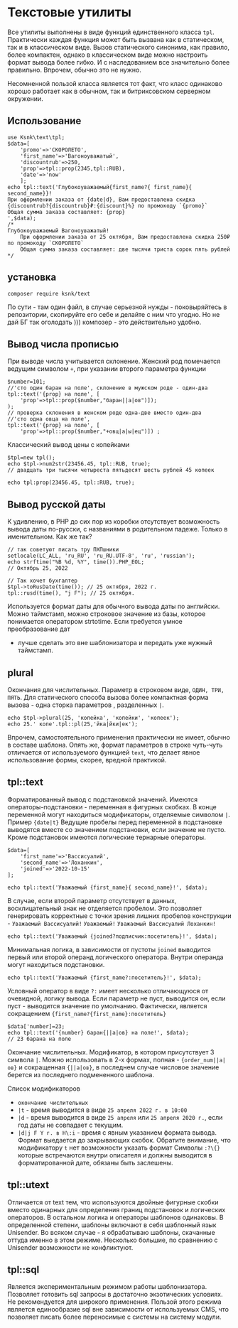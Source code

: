 # Текстовые утилиты

Все утилиты выполнены в виде функций единственного класса `tpl`. Практически каждая функция может 
быть вызвана как в статическом, так и в классическом виде. Вызов статического 
синонима, как правило, более компактен, однако в классическом виде можно настроить 
формат вывода более гибко. И с наследованием все значительно более правильно. Впрочем, обычно это не нужно.

Несомненной пользой класса является тот факт, что класс одинаково хорошо работает как в обычном, 
так и битриксовском серверном окружении. 

## Использование

    use Ksnk\text\tpl;
    $data=[
        'promo'=>'СКОРОЛЕТО',
        'first_name'=>'Вагоноуважатый',
        'discountrub'=>250,
        'prop'=>tpl::prop(2345,tpl::RUB),
        'date'=>'now'
        ];
    echo tpl::text('Глубокоуважаемый{first_name?{ first_name}{ second_name}}!
    При оформлении заказа от {date|d}, Вам предоставлена скидка {discountrub?{discountrub}₽:{discount}%} по промокоду `{promo}`
    Общая сумма заказа составляет: {prop}
    ',$data);
    /*
    Глубокоуважаемый Вагоноуважатый!
        При оформлении заказа от 25 октября, Вам предоставлена скидка 250₽ по промокоду `СКОРОЛЕТО`
        Общая сумма заказа составляет: две тысячи триста сорок пять рублей
    */

    
## установка

    composer require ksnk/text
    
По сути - там один файл, в случае серьезной нужды - поковыряйтесь в репозитории, скопируйте его 
себе и делайте с ним что угодно. Но не дай БГ так оголодать ))) композер - это действительно удобно.           

## Вывод числа прописью

При выводе числа учитывается склонение. Женский род помечается ведущим символом `+`, 
при указании второго параметра функции

    $number=101;
    //'сто один баран на поле', склонение в мужском роде - один-два
    tpl::text('{prop} на поле', [
        'prop'=>tpl::prop($number,"баран||а|ов")]);
    );
    // проверка склонения в женском роде одна-две вместо один-два
    //'сто одна овца на поле',
    tpl::text('{prop} на поле', [
        'prop'=>tpl::prop($number,"+овц|а|ы|ец")]) ;
        
Классический вывод цены с копейками        

    $tpl=new tpl();
    echo $tpl->num2str(23456.45, tpl::RUB, true);
    // двадцать три тысячи четыреста пятьдесят шесть рублей 45 копеек
    
    echo tpl:prop(23456.45, tpl::RUB, true);
 
## Вывод русской даты

К удивлению, в PHP до сих пор из коробки отсутствует возможность вывода даты по-русски, с названиями в 
родительном падеже. Только в именительном. Как же так?

    // так советуют писать тру ПХПшники
    setlocale(LC_ALL, 'ru_RU', 'ru_RU.UTF-8', 'ru', 'russian');
    echo strftime("%B %d, %Y", time()).PHP_EOL;
    // Октябрь 25, 2022

    // Так хочет бухгалтер
    $tpl->toRusDate(time()); // 25 октября, 2022 г.
    tpl::rusd(time(), "j F"); // 25 октября.
    
Используется формат даты для обычного вывода даты по английски. Можно таймстамп, можно строковое 
значение из базы, которое понимается оператором strtotime. Если требуется умное преобразование дат 
- лучше сделать это вне шаблонизатора и передать уже нужный таймстамп.  

## plural

Окончания для числительных. Параметр в строковом виде, `ОДИН, ТРИ, ПЯТЬ`. 
Для статического способа вызова более компактная форма вызова - одна сторка параметров , 
разделенных `|`.

    echo $tpl->plural(25, 'копейка', 'копейки', 'копеек');
    echo 25.' копе'.tpl::pl(25,'йка|йки|ек');
    
Впрочем, самостоятельного применения практически не имеет, обычно в составе шаблона. Опять же, 
формат параметров в строке чуть-чуть отличается от используемого функцией `text`, что делает 
явное использование формы, скорее, вредной практикой.

## tpl::text

Форматированный вывод с подстановкой значений. Имеются операторы-подстановки - переменная в фигурных 
скобках. В конце переменной могут находиться модификаторы, отделяемые символом `|`. Пример `{date|t}`
Ведущие пробелы перед переменной в подстановке выводятся вместе со значением подстановки, если значение не пусто.
Кроме подстановок имеются логические тернарные операторы.

    $data=[
        'first_name'=>'Вассисуалий',
        'second_name'=>'Лоханкин',
        'joined'=>'2022-10-15'
    ];
    
    echo tpl::text('Уважаемый {first_name}{ second_name}!', $data);
    
В случае, если второй параметр отсутствует в данных, восклицательный знак 
не отделяется пробелом. Это позволяет генерировать корректные с точки зрения лишних 
пробелов конструкции - `Уважаемый Вассисуалий!` `Уважаемый!` `Уважаемый Вассисуалий Лоханкин!`

    echo tpl::text('Уважаемый {joined?подписчик:посетитель}!', $data);
  
Минимальная логика, в зависимости от пустоты  `joined` выводится первый или второй 
операнд логического оператора. Внутри операнда могут находиться подстановки.

    echo tpl::text('Уважаемый {first_name?:посетитель}!', $data);
    
Условный оператор в виде  `?:` имеет несколько отличающуюся от очевидной, логику вывода. 
Если параметр не пуст, выводится он, если пуст - выводится значение по умолчанию. 
Фактически, является сокращением 
`{first_name?{first_name}:посетитель}`
   
    $data['number]=23;
    echo tpl::text('{number} баран{||а|ов} на поле!', $data);
    // 23 барана на поле
    
Окончание числительных. Модификатор, в котором присутствует 3 символа `|`.
 Можно использовать в 2-х формах, полная -  `{order_num||а|ов}` и сокращенная `{||а|ов}`, 
 в последнем случае числовое значение берется из последнего подмененного шаблона. 
   
Список модификаторов
- `окончание числительных`
- `|t` - время выводится в виде `25 апреля 2022 г. в 10:00`
- `|d` - время выводится в виде `25 апреля` или `25 апреля 2020 г.`, 
если год даты не совпадает с текущим.
- `|d|j F Y г. в H\:i` - время с явным указанием формата вывода. Формат 
выедается до закрывающих скобок. Обратите внимание, что модификатору `t` нет возможности указать формат
Символы `:?\{}` которые встречаются внутри описателя и должны выводится в 
форматированной дате, обязаны быть заслешены.

## tpl::utext

Отличается от text тем, что используются двойные фигурные скобки вместо одинарных 
для определения границ подстановок и логических операторов. В остальном логика и операторы шаблонов
одинаковы.
В определенной степени, шаблоны включают в себя шаблонный язык Unisender. 
Во всяком случае - я обрабатываю шаблоны, скачанные оттуда именно в этом  режиме. 
Несколько большие, по сравнению с Unisender возможности не конфликтуют.
 
## tpl::sql

Является экспериментальным режимом работы шаблонизатора. Позволяет готовить 
sql запросы в достаточно экзотических условиях. Не рекомендуется
для широкого применения. Пользой этого режима является единообразие 
sql вне зависимости от используемых CMS, что позволяет писать более 
переносимые с системы на систему модули.